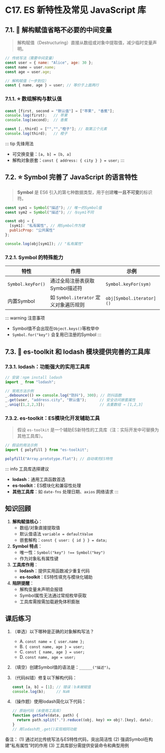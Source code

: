 # C17. ES 新特性及常见 JavaScript 库

## 7.1. 🌟 解构赋值省略不必要的中间变量

> 解构赋值（Destructuring）直接从数组或对象中提取值，减少临时变量声明。

```javascript
// 传统写法（需要中间变量）
const user = { name: "Alice", age: 30 };
const name = user.name;
const age = user.age;

// 解构赋值（一步到位）
const { name, age } = user; // 等价于上面两行
```

### 7.1.1. ⭐ 数组解构与默认值

```javascript
const [first, second = "默认值"] = ["苹果", "香蕉"];
console.log(first);   // 苹果
console.log(second);  // 香蕉

const [,,third] = ["","","橙子"]; // 取第三个元素
console.log(third);   // 橙子
```

::: tip 先锋用法
- 可交换变量：`[a, b] = [b, a]`
- 解构对象嵌套：`const { address: { city } } = user;`
:::

## 7.2. ⭐ Symbol 完善了 JavaScript 的语言特性

> **Symbol** 是 ES6 引入的第七种数据类型，用于创建**唯一且不可变**的标识符。

```javascript
const sym1 = Symbol("描述"); // 唯一的Symbol值
const sym2 = Symbol("描述"); // 与sym1不同

const obj = {
  [sym1]: "私有属性", // 用Symbol作为键
  publicProp: "公共属性"
};

console.log(obj[sym1]); // "私有属性"
```

### 7.2.1. Symbol 的特殊能力

| 特性               | 作用                                  | 示例                     |
|--------------------|---------------------------------------|--------------------------|
| `Symbol.keyFor()`  | 通过全局注册表获取Symbol描述符        | `Symbol.keyFor(sym)`     |
| 内置Symbol         | 如 `Symbol.iterator` 定义对象遍历规则 | `obj[Symbol.iterator]()` |

::: warning 注意事项
- Symbol值不会出现在`Object.keys()`等枚举中
- `Symbol.for("key")` 会复用已注册的Symbol
:::

## 7.3. 🌟 es-toolkit 和 lodash 模块提供完善的工具库

### 7.3.1. lodash：功能强大的实用工具库

```javascript
// 安装：npm install lodash
import _ from "lodash";

// 常用方法示例
_.debounce(() => console.log("防抖"), 300); // 防抖函数
_.get(user, "address.city", "默认值");      // 安全访问嵌套属性
_.uniq([1,2,2,3]);                         // 去重数组 → [1,2,3]
```

### 7.3.2. es-toolkit：ES模块化开发辅助工具

> 假设 `es-toolkit` 是一个辅助ES新特性的工具库（注：实际开发中可替换为其他工具库）。

```javascript
// 假设的用法示例
import { polyfill } from "es-toolkit";

polyfill("Array.prototype.flat"); // 自动填充ES特性
```

::: info 工具库选择建议
- **lodash**：通用工具函数首选
- **es-toolkit**：ES模块化和兼容性处理
- **其他工具库**：如 `date-fns` 处理日期、`axios` 网络请求
:::

## 知识回顾

1. **解构赋值核心**：
   - 数组/对象直接提取值
   - 默认值语法 `variable = defaultValue`
   - 嵌套解构：`const { user: { id } } = data;`
2. **Symbol 特点**：
   - 唯一性：`Symbol("key") !== Symbol("key")`
   - 作为对象私有属性键
3. **工具库作用**：
   - **lodash**：提供实用函数减少重复代码
   - **es-toolkit**：ES特性填充与模块化辅助
4. **陷阱提醒**：
   - 解构变量未声明会报错
   - Symbol属性无法通过常规枚举获取
   - 工具库需按需加载避免体积膨胀

## 课后练习

1. （单选）以下哪种是正确的对象解构写法？
   - A. `const name = { user.name };`
   - B. `{ const name, age } = user;`
   - C. `const { name, age } = user;`
   - D. `const name, age = user;`

2. （填空）创建Symbol值的语法是：`______("描述")`。

3. （代码纠错）修复以下解构代码：
   ```javascript
   const [a, b] = [1]; // 错误：b未被赋值
   console.log(b);     // NaN
   ```

4. （操作题）使用lodash简化以下代码：
   ```javascript
   // 原始代码（未使用工具库）
   function getSafe(data, path) {
     return path.split(".").reduce((obj, key) => obj?.[key], data);
   }
   // 用lodash的_.get()实现相同功能
   ```

备注：
(1) 通过对比传统写法与ES特性代码，突出简洁性
(2) 强调Symbol在构建“私有属性”时的作用
(3) 工具库部分需提供安装命令和典型用例
